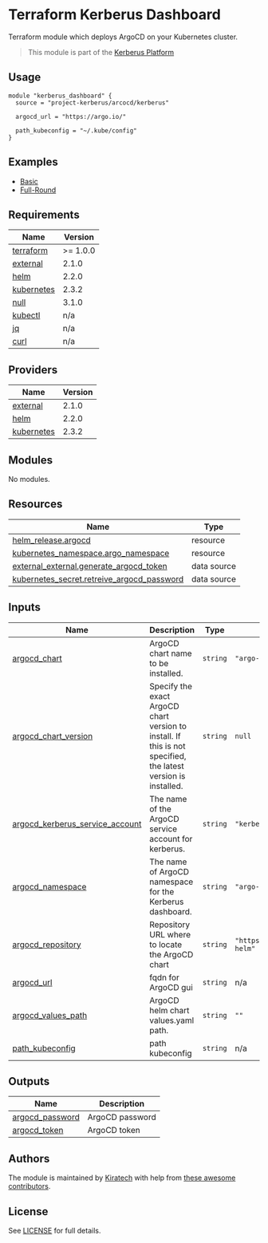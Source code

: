 # Terraform Kerberus Dashboard

Terraform module which deploys ArgoCD on your Kubernetes cluster. 

> This module is part of the [Kerberus Platform](https://github.com/projectkerberus/kerberus-platform)  

## Usage

```hcl
module "kerberus_dashboard" {
  source = "project-kerberus/arcocd/kerberus"

  argocd_url = "https://argo.io/"

  path_kubeconfig = "~/.kube/config"
}
```

## Examples

* [Basic](./exemples/basic)
* [Full-Round](./exemples/full-round)

## Requirements

| Name | Version |
|------|---------|
| <a name="requirement_terraform"></a> [terraform](#requirement\_terraform) | >= 1.0.0 |
| <a name="requirement_external"></a> [external](#requirement\_external) | 2.1.0 |
| <a name="requirement_helm"></a> [helm](#requirement\_helm) | 2.2.0 |
| <a name="requirement_kubernetes"></a> [kubernetes](#requirement\_kubernetes) | 2.3.2 |
| <a name="requirement_null"></a> [null](#requirement\_null) | 3.1.0 |
| <a name="requirement_kubectl"></a> [kubectl](#requirement\_kubectl) | n/a |
| <a name="requirement_jq"></a> [jq](#requirement\_jq) | n/a |
| <a name="requirement_curl"></a> [curl](#requirement\_curl) | n/a |

## Providers

| Name | Version |
|------|---------|
| <a name="provider_external"></a> [external](#provider\_external) | 2.1.0 |
| <a name="provider_helm"></a> [helm](#provider\_helm) | 2.2.0 |
| <a name="provider_kubernetes"></a> [kubernetes](#provider\_kubernetes) | 2.3.2 |

## Modules

No modules.

## Resources

| Name | Type |
|------|------|
| [helm_release.argocd](https://registry.terraform.io/providers/hashicorp/helm/2.2.0/docs/resources/release) | resource |
| [kubernetes_namespace.argo_namespace](https://registry.terraform.io/providers/hashicorp/kubernetes/2.3.2/docs/resources/namespace) | resource |
| [external_external.generate_argocd_token](https://registry.terraform.io/providers/hashicorp/external/2.1.0/docs/data-sources/external) | data source |
| [kubernetes_secret.retreive_argocd_password](https://registry.terraform.io/providers/hashicorp/kubernetes/2.3.2/docs/data-sources/secret) | data source |

## Inputs

| Name | Description | Type | Default | Required |
|------|-------------|------|---------|:--------:|
| <a name="input_argocd_chart"></a> [argocd\_chart](#input\_argocd\_chart) | ArgoCD chart name to be installed. | `string` | `"argo-cd"` | no |
| <a name="input_argocd_chart_version"></a> [argocd\_chart\_version](#input\_argocd\_chart\_version) | Specify the exact ArgoCD chart version to install. If this is not specified, the latest version is installed. | `string` | `null` | no |
| <a name="input_argocd_kerberus_service_account"></a> [argocd\_kerberus\_service\_account](#input\_argocd\_kerberus\_service\_account) | The name of the ArgoCD service account for kerberus. | `string` | `"kerberus-dashboard"` | no |
| <a name="input_argocd_namespace"></a> [argocd\_namespace](#input\_argocd\_namespace) | The name of ArgoCD namespace for the Kerberus dashboard. | `string` | `"argo-system"` | no |
| <a name="input_argocd_repository"></a> [argocd\_repository](#input\_argocd\_repository) | Repository URL where to locate the ArgoCD chart | `string` | `"https://argoproj.github.io/argo-helm"` | no |
| <a name="input_argocd_url"></a> [argocd\_url](#input\_argocd\_url) | fqdn for ArgoCD gui | `string` | n/a | yes |
| <a name="input_argocd_values_path"></a> [argocd\_values\_path](#input\_argocd\_values\_path) | ArgoCD helm chart values.yaml path. | `string` | `""` | no |
| <a name="input_path_kubeconfig"></a> [path\_kubeconfig](#input\_path\_kubeconfig) | path kubeconfig | `string` | n/a | yes |

## Outputs

| Name | Description |
|------|-------------|
| <a name="output_argocd_password"></a> [argocd\_password](#output\_argocd\_password) | ArgoCD password |
| <a name="output_argocd_token"></a> [argocd\_token](#output\_argocd\_token) | ArgoCD token |

## Authors

The module is maintained by [Kiratech](https://www.kiratech.it/) with help from [these awesome contributors](https://github.com/projectkerberus/terraform-kerberus-dashboard/graphs/contributors).

## License

See [LICENSE](./LICENSE) for full details.